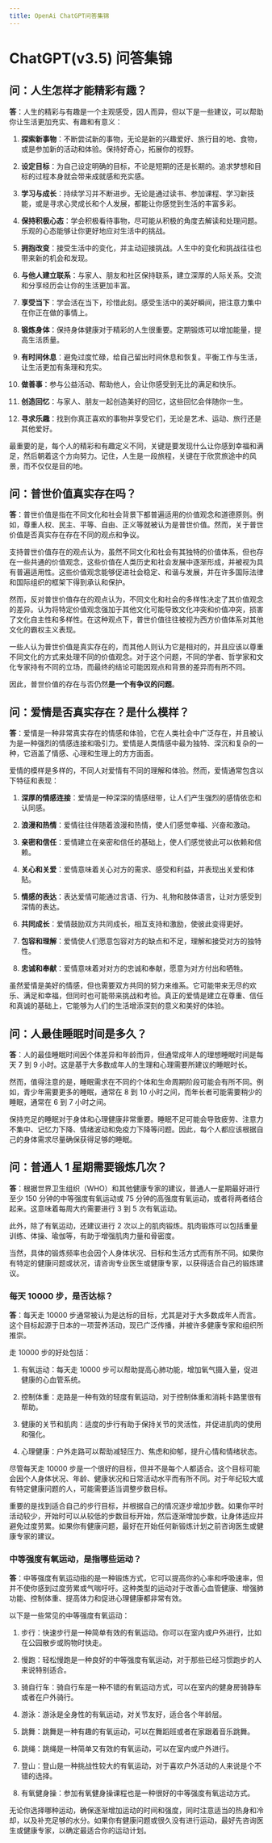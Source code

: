 ```yaml
---
title: OpenAi ChatGPT问答集锦
---
```


# ChatGPT(v3.5) 问答集锦

## 问：人生怎样才能精彩有趣？

**答**：人生的精彩与有趣是一个主观感受，因人而异，但以下是一些建议，可以帮助你让生活更加充实、有趣和有意义：

1. **探索新事物**：不断尝试新的事物，无论是新的兴趣爱好、旅行目的地、食物，或是参加新的活动和体验。保持好奇心，拓展你的视野。

2. **设定目标**：为自己设定明确的目标，不论是短期的还是长期的。追求梦想和目标的过程本身就会带来成就感和充实感。

3. **学习与成长**：持续学习并不断进步。无论是通过读书、参加课程、学习新技能，或是寻求心灵成长和个人发展，都能让你感觉到生活的丰富多彩。

4. **保持积极心态**：学会积极看待事物，尽可能从积极的角度去解读和处理问题。乐观的心态能够让你更好地应对生活中的挑战。

5. **拥抱改变**：接受生活中的变化，并主动迎接挑战。人生中的变化和挑战往往也带来新的机会和发现。

6. **与他人建立联系**：与家人、朋友和社区保持联系，建立深厚的人际关系。交流和分享经历会让你的生活更加丰富。

7. **享受当下**：学会活在当下，珍惜此刻。感受生活中的美好瞬间，把注意力集中在你正在做的事情上。

8. **锻炼身体**：保持身体健康对于精彩的人生很重要。定期锻炼可以增加能量，提高生活质量。

9. **有时间休息**：避免过度忙碌，给自己留出时间休息和恢复。平衡工作与生活，让生活更加有条理和充实。

10. **做善事**：参与公益活动、帮助他人，会让你感受到无比的满足和快乐。

11. **创造回忆**：与家人、朋友一起创造美好的回忆，这些回忆会伴随你一生。

12. **寻求乐趣**：找到你真正喜欢的事物并享受它们，无论是艺术、运动、旅行还是其他爱好。

最重要的是，每个人的精彩和有趣定义不同，关键是要发现什么让你感到幸福和满足，然后朝着这个方向努力。记住，人生是一段旅程，关键在于欣赏旅途中的风景，而不仅仅是目的地。

## 问：普世价值真实存在吗？

**答**：普世价值是指在不同文化和社会背景下都普遍适用的价值观念和道德原则。例如，尊重人权、民主、平等、自由、正义等就被认为是普世价值。然而，关于普世价值是否真实存在存在不同的观点和争议。

支持普世价值存在的观点认为，虽然不同文化和社会有其独特的价值体系，但也存在一些共通的价值观念，这些价值在人类历史和社会发展中逐渐形成，并被视为具有普遍适用性。这些价值观念能够促进社会稳定、和谐与发展，并在许多国际法律和国际组织的框架下得到承认和保护。

然而，反对普世价值存在的观点认为，不同文化和社会的多样性决定了其价值观念的差异。认为将特定价值观念强加于其他文化可能导致文化冲突和价值冲突，损害了文化自主性和多样性。在这种观点下，普世价值往往被视为西方价值体系对其他文化的霸权主义表现。

一些人认为普世价值是真实存在的，而其他人则认为它是相对的，并且应该以尊重不同文化的方式来处理不同的价值观念。对于这个问题，不同的学者、哲学家和文化专家持有不同的立场，而最终的结论可能因观点和背景的差异而有所不同。

因此，普世价值的存在与否仍然**是一个有争议的问题**。

## 问：爱情是否真实存在？是什么模样？

**答**：爱情是一种非常真实存在的情感和体验，它在人类社会中广泛存在，并且被认为是一种强烈的情感连接和吸引力。爱情是人类情感中最为独特、深沉和复杂的一种，它涵盖了情感、心理和生理上的方方面面。

爱情的模样是多样的，不同人对爱情有不同的理解和体验。然而，爱情通常包含以下特征和表现：

1. **深厚的情感连接**：爱情是一种深深的情感纽带，让人们产生强烈的感情依恋和认同感。

2. **浪漫和热情**：爱情往往伴随着浪漫和热情，使人们感觉幸福、兴奋和激动。

3. **亲密和信任**：爱情建立在亲密和信任的基础上，使人们感觉彼此可以依赖和信赖。

4. **关心和关爱**：爱情意味着关心对方的需求、感受和利益，并表现出关爱和体贴。

5. **情感的表达**：表达爱情可能通过言语、行为、礼物和肢体语言，让对方感受到深情的表达。

6. **共同成长**：爱情鼓励双方共同成长，相互支持和激励，使彼此变得更好。

7. **包容和理解**：爱情使人们愿意包容对方的缺点和不足，理解和接受对方的独特性。

8. **忠诚和奉献**：爱情意味着对对方的忠诚和奉献，愿意为对方付出和牺牲。

虽然爱情是美好的情感，但也需要双方共同的努力来维系。它可能带来无尽的欢乐、满足和幸福，但同时也可能带来挑战和考验。真正的爱情是建立在尊重、信任和真诚的基础上，它能够为人们的生活增添深刻的意义和美好的体验。

## 问：人最佳睡眠时间是多久？

**答**：人的最佳睡眠时间因个体差异和年龄而异，但通常成年人的理想睡眠时间是每天 7 到 9 小时。这是基于大多数成年人的生理和心理需要所建议的睡眠时长。

然而，值得注意的是，睡眠需求在不同的个体和生命周期阶段可能会有所不同。例如，青少年需要更多的睡眠，通常在 8 到 10 小时之间，而年长者可能需要稍少的睡眠，通常在 6 到 7 小时之间。

保持充足的睡眠对于身体和心理健康非常重要。睡眠不足可能会导致疲劳、注意力不集中、记忆力下降、情绪波动和免疫力下降等问题。因此，每个人都应该根据自己的身体需求尽量确保获得足够的睡眠。

## 问：普通人 1 星期需要锻炼几次？

**答**：根据世界卫生组织（WHO）和其他健康专家的建议，普通人一星期最好进行至少 150 分钟的中等强度有氧运动或 75 分钟的高强度有氧运动，或者将两者结合起来。这意味着每周大约需要进行 3 到 5 次有氧运动。

此外，除了有氧运动，还建议进行 2 次以上的肌肉锻炼。肌肉锻炼可以包括重量训练、体操、瑜伽等，有助于增强肌肉力量和骨密度。

当然，具体的锻炼频率也会因个人身体状况、目标和生活方式而有所不同。如果你有特定的健康问题或状况，请咨询专业医生或健康专家，以获得适合自己的锻炼建议。

### 每天 10000 步，是否达标？

**答**：每天走 10000 步通常被认为是达标的目标，尤其是对于大多数成年人而言。这个目标起源于日本的一项营养活动，现已广泛传播，并被许多健康专家和组织所推崇。

走 10000 步的好处包括：

1. 有氧运动：每天走 10000 步可以帮助提高心肺功能，增加氧气摄入量，促进健康的心血管系统。

2. 控制体重：走路是一种有效的轻度有氧运动，对于控制体重和消耗卡路里很有帮助。

3. 健康的关节和肌肉：适度的步行有助于保持关节的灵活性，并促进肌肉的使用和强化。

4. 心理健康：户外走路可以帮助减轻压力、焦虑和抑郁，提升心情和情绪状态。

尽管每天走 10000 步是一个很好的目标，但并不是每个人都适合。这个目标可能会因个人身体状况、年龄、健康状况和日常活动水平而有所不同。对于年纪较大或有特定健康问题的人，可能需要适当调整步数目标。

重要的是找到适合自己的步行目标，并根据自己的情况逐步增加步数。如果你平时活动较少，开始时可以从较低的步数目标开始，然后逐渐增加步数，让身体适应并避免过度劳累。如果你有健康问题，最好在开始任何新锻炼计划之前咨询医生或健康专家的建议。

### 中等强度有氧运动，是指哪些运动？

**答**：中等强度有氧运动指的是一种锻炼方式，它可以提高你的心率和呼吸速率，但并不使你感到过度劳累或气喘吁吁。这种类型的运动对于改善心血管健康、增强肺功能、控制体重、提高体力和促进心理健康都非常有效。

以下是一些常见的中等强度有氧运动：

1. 步行：快速步行是一种简单有效的有氧运动。你可以在室内或户外进行，比如在公园散步或购物时快走。

2. 慢跑：轻松慢跑是一种良好的中等强度有氧运动，对于那些已经习惯跑步的人来说特别适合。

3. 骑自行车：骑自行车是一种不错的有氧运动方式，可以在室内的健身房骑静车或者在户外骑行。

4. 游泳：游泳是全身性的有氧运动，对关节友好，适合各个年龄层。

5. 跳舞：跳舞是一种有趣的有氧运动，可以在舞蹈班或者在家跟着音乐跳舞。

6. 跳绳：跳绳是一种简单又有效的有氧运动，可以在室内或户外进行。

7. 登山：登山是一种挑战性较大的有氧运动，对于喜欢户外活动的人来说是个不错的选择。

8. 有氧健身操：参加有氧健身操课程也是一种很好的中等强度有氧运动方式。

无论你选择哪种运动，确保逐渐增加运动的时间和强度，同时注意适当的热身和冷却，以及补充足够的水分。如果你有健康问题或很久没有进行运动，最好先咨询医生或健康专家，以确定最适合你的运动计划。
